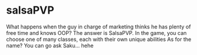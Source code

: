 # salsaPVP
What happens when the guy in charge of marketing thinks he has plenty of free time and knows OOP? The answer is SalsaPVP.
In the game, you can choose one of many classes, each with their own unique abilities
As for the name? You can go ask Saku... hehe
